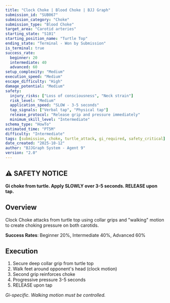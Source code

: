 ```yaml
---
title: "Clock Choke | Blood Choke | BJJ Graph"
submission_id: "SUB067"
submission_category: "Choke"
submission_type: "Blood Choke"
target_area: "Carotid arteries"
starting_state: "S101"
starting_position_name: "Turtle Top"
ending_state: "Terminal - Won by Submission"
is_terminal: true
success_rate:
  beginner: 20
  intermediate: 40
  advanced: 60
setup_complexity: "Medium"
execution_speed: "Medium"
escape_difficulty: "High"
damage_potential: "Medium"
safety:
  injury_risks: ["Loss of consciousness", "Neck strain"]
  risk_level: "Medium"
  application_speed: "SLOW - 3-5 seconds"
  tap_signals: ["Verbal tap", "Physical tap"]
  release_protocol: "Release grip and pressure immediately"
  minimum_skill_level: "Intermediate"
schema_type: "HowTo"
estimated_time: "PT5M"
difficulty: "Intermediate"
tags: [submission, choke, turtle_attack, gi_required, safety_critical]
date_created: "2025-10-12"
author: "BJJGraph System - Agent 9"
version: "2.0"
---
```


## ⚠️ SAFETY NOTICE
**Gi choke from turtle. Apply SLOWLY over 3-5 seconds. RELEASE upon tap.**

## Overview
Clock Choke attacks from turtle top using collar grips and "walking" motion to create choking pressure on both carotids.

**Success Rates**: Beginner 20%, Intermediate 40%, Advanced 60%

## Execution
1. Secure deep collar grip from turtle top
2. Walk feet around opponent's head (clock motion)
3. Second grip reinforces choke
4. Progressive pressure 3-5 seconds
5. RELEASE upon tap

*Gi-specific. Walking motion must be controlled.*
